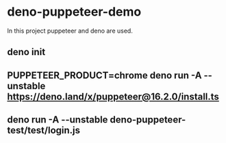 # deno-puppeteer-demo
In this project puppeteer and deno are used.

## deno init

## PUPPETEER_PRODUCT=chrome deno run -A --unstable https://deno.land/x/puppeteer@16.2.0/install.ts

## deno run -A --unstable deno-puppeteer-test/test/login.js

